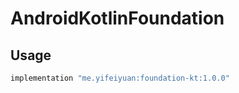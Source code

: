 # AndroidKotlinFoundation




## Usage

```groovy
implementation "me.yifeiyuan:foundation-kt:1.0.0"
```

